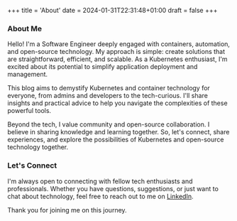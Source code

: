 +++
title = 'About'
date = 2024-01-31T22:31:48+01:00
draft = false
+++
### About Me

Hello! I'm a Software Engineer deeply engaged with containers, automation, and open-source technology. My approach is simple: create solutions that are straightforward, efficient, and scalable. As a Kubernetes enthusiast, I'm excited about its potential to simplify application deployment and management.

This blog aims to demystify Kubernetes and container technology for everyone, from admins and developers to the tech-curious. I'll share insights and practical advice to help you navigate the complexities of these powerful tools.

Beyond the tech, I value community and open-source collaboration. I believe in sharing knowledge and learning together. So, let's connect, share experiences, and explore the possibilities of Kubernetes and open-source technology together.

### Let's Connect

I'm always open to connecting with fellow tech enthusiasts and professionals. Whether you have questions, suggestions, or just want to chat about technology, feel free to reach out to me on [LinkedIn](https://www.linkedin.com/in/jose-angel-morena-simon/).

Thank you for joining me on this journey.